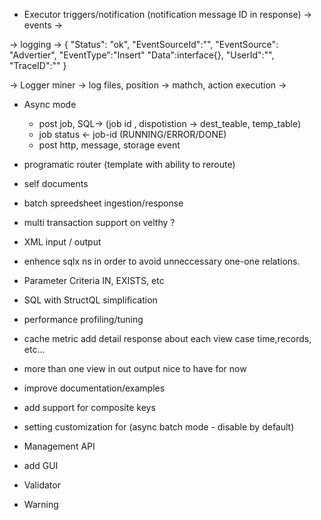 
- Executor triggers/notification (notification message ID in response)
-> events ->

-> logging -> { "Status": "ok", "EventSourceId":"", "EventSource": "Advertier", "EventType":"Insert" "Data":interface{}, "UserId":"", "TraceID":""    }

-> Logger miner ->
   log files, position
    -> mathch, action execution
    ->




- Async mode 
  - post job, SQL-> (job id , dispotistion -> dest_teable,  temp_table)
  - job status <- job-id (RUNNING/ERROR/DONE)
  - post http, message, storage event

- programatic router (template with ability to reroute)
- self documents

- batch spreedsheet ingestion/response


- multi transaction support on velthy ?
- XML input / output
- enhence sqlx ns in order to avoid unneccessary one-one relations.
- Parameter Criteria IN, EXISTS, etc
- SQL with StructQL simplification


- performance profiling/tuning
- cache metric add detail response about each view case time,records, etc...
- more than one view in out output nice to have for now
- improve documentation/examples
- add support for composite keys
- setting customization for (async batch mode - disable by default)

- Management API
- add GUI

- Validator
- Warning
